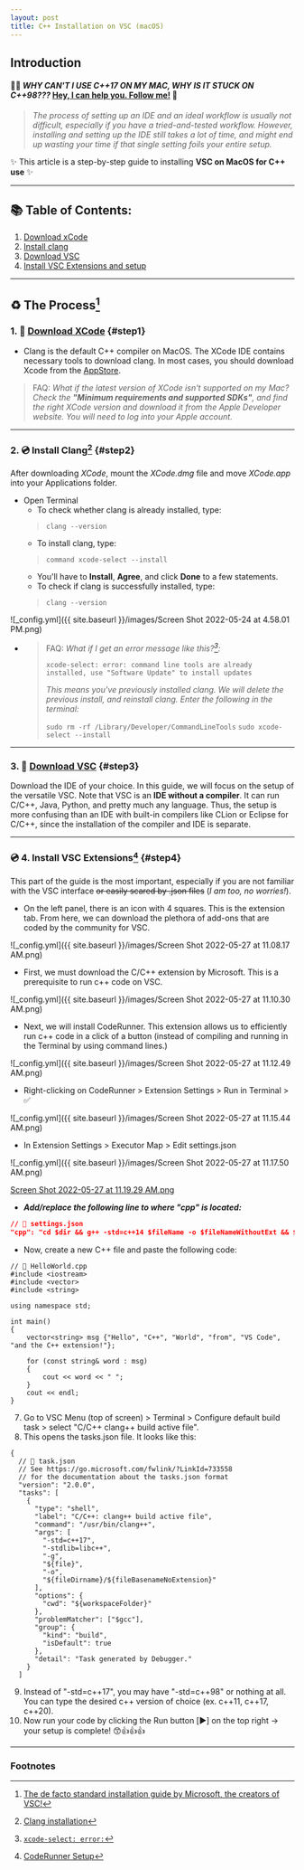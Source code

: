 ```yaml
---
layout: post
title: C++ Installation on VSC (macOS)
---
```


## Introduction

#### 🙋‍♂️ ***WHY CAN'T I USE C++17 ON MY MAC, WHY IS IT STUCK ON C++98???*** [Hey, I can help you. Follow me!](#step4) 🤙

> *The process of setting up an IDE and an ideal workflow is usually not difficult, especially if you have a tried-and-tested workflow. However, installing and setting up the IDE still takes a lot of time, and might end up wasting your time if that single setting foils your entire setup.*

✨ This article is a step-by-step guide to installing **VSC on MacOS for C++ use** ✨

***

## 📚 Table of Contents:

1. [Download xCode](#step1)
2. [Install clang](#step2)
3. [Download VSC](#step3)
4. [Install VSC Extensions and setup](#step4)

***

## ♻️ The Process[^1]

### 1. 💾 [Download XCode](https://developer.apple.com/support/xcode/)  {#step1}

- Clang is the default C++ compiler on MacOS. The XCode IDE contains necessary tools to download clang. In most cases, you should download Xcode from the [AppStore](https://apps.apple.com/us/app/xcode/id497799835?ls=1&mt=12).

> FAQ:
> *What if the latest version of XCode isn't supported on my Mac?*
*Check the **"Minimum requirements and supported SDKs"**, and find the right XCode version and download it from the Apple Developer website. You will need to log into your Apple account.*

***

### 2. 💿 Install Clang[^2] {#step2}

After downloading *XCode*, mount the *XCode.dmg* file and move *XCode.app* into your Applications folder.

- Open Terminal
	- To check whether clang is already installed, type:
	> `clang --version`
	- To install clang, type:
	> `command xcode-select --install`
	- You'll have to **Install**, **Agree**, and click **Done** to a few statements.
	- To check if clang is successfully installed, type:
	>  `clang --version`

![_config.yml]({{ site.baseurl }}/images/Screen Shot 2022-05-24 at 4.58.01 PM.png)

- > FAQ:
	> *What if I get an error message like this?[^3]:*
	> 
	> `xcode-select: error: command line tools are already installed, use "Software Update" to install updates`
	> 
	> *This means you've previously installed clang. We will delete the previous install, and reinstall clang. Enter the following in the terminal:*
	> 
	> `sudo rm -rf /Library/Developer/CommandLineTools`
	> `sudo xcode-select --install`

***

### 3. 💾 [Download VSC](https://code.visualstudio.com/) {#step3}

Download the IDE of your choice. In this guide, we will focus on the setup of the versatile VSC. Note that VSC is an **IDE without a compiler**. It can run C/C++, Java, Python, and pretty much any language. Thus, the setup is more confusing than an IDE with built-in compilers like CLion or Eclipse for C/C++, since the installation of the compiler and IDE is separate.

***

### 💿 4. Install VSC Extensions[^4] {#step4}

This part of the guide is the most important, especially if you are not familiar with the VSC interface ~~or easily scared by .json files~~ (*I am too, no worries!*).

- On the left panel, there is an icon with 4 squares. This is the extension tab. From here, we can download the plethora of add-ons that are coded by the community for VSC. 

![_config.yml]({{ site.baseurl }}/images/Screen Shot 2022-05-27 at 11.08.17 AM.png)

- First, we must download the C/C++ extension by Microsoft. This is a prerequisite to run c++ code on VSC.

![_config.yml]({{ site.baseurl }}/images/Screen Shot 2022-05-27 at 11.10.30 AM.png)


- Next, we will install CodeRunner. This extension allows us to efficiently run c++ code in a click of a button (instead of compiling and running in the Terminal by using command lines.)

![_config.yml]({{ site.baseurl }}/images/Screen Shot 2022-05-27 at 11.12.49 AM.png)

- Right-clicking on CodeRunner > Extension Settings > Run in Terminal > ✅

![_config.yml]({{ site.baseurl }}/images/Screen Shot 2022-05-27 at 11.15.44 AM.png)

- In Extension Settings > Executor Map > Edit settings.json

![_config.yml]({{ site.baseurl }}/images/Screen Shot 2022-05-27 at 11.17.50 AM.png)

[Screen Shot 2022-05-27 at 11.19.29 AM.png](https://github.com/P11co/blog/blob/master/images/Screen%20Shot%202022-05-27%20at%2011.19.29%20AM.png "Screen Shot 2022-05-27 at 11.19.29 AM.png")

- ***Add/replace the following line to where "cpp" is located:***

```json
// 📂 settings.json
"cpp": "cd $dir && g++ -std=c++14 $fileName -o $fileNameWithoutExt && $dir$fileNameWithoutExt"
```
- Now, create a new C++ file and paste the following code:

```
// 📂 HelloWorld.cpp
#include <iostream>
#include <vector>
#include <string>

using namespace std;

int main()
{
    vector<string> msg {"Hello", "C++", "World", "from", "VS Code", "and the C++ extension!"};

    for (const string& word : msg)
    {
        cout << word << " ";
    }
    cout << endl;
}
```

7. Go to VSC Menu (top of screen) > Terminal > Configure default build task > select "C/C++ clang++ build active file".
8.  This opens the tasks.json file. It looks like this:

```
{
  // 📂 task.json 
  // See https://go.microsoft.com/fwlink/?LinkId=733558
  // for the documentation about the tasks.json format
  "version": "2.0.0",
  "tasks": [
    {
      "type": "shell",
      "label": "C/C++: clang++ build active file",
      "command": "/usr/bin/clang++",
      "args": [
        "-std=c++17",
        "-stdlib=libc++",
        "-g",
        "${file}",
        "-o",
        "${fileDirname}/${fileBasenameNoExtension}"
      ],
      "options": {
        "cwd": "${workspaceFolder}"
      },
      "problemMatcher": ["$gcc"],
      "group": {
        "kind": "build",
        "isDefault": true
      },
      "detail": "Task generated by Debugger."
    }
  ]
```

9. Instead of "-std=c++17", you may have "-std=c++98" or nothing at all. You can type the desired c++ version of choice (ex. c++11, c++17, c++20).
10. Now run your code by clicking the Run button  [▶️] on the top right -> your setup is complete! 😙👍👍👍

***

### Footnotes

 
[^1]: [The de facto standard installation guide by Microsoft, the creators of VSC!](https://code.visualstudio.com/docs/cpp/config-clang-mac)
[^2]: [Clang installation](https://www.ics.uci.edu/~pattis/common/handouts/macclion/clang.html)
[^3]: [`xcode-select: error:`](https://investechnews.com/2021/06/15/mac-commandlinetools-setup-error/)
[^4]: [CodeRunner Setup](https://wooono.tistory.com/299)
